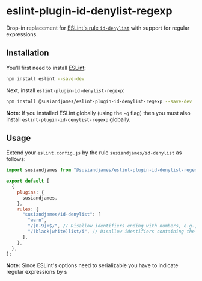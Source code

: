 # eslint-plugin-id-denylist-regexp

Drop-in replacement for [ESLint's rule `id-denylist`](https://eslint.org/docs/latest/rules/id-denylist) with support for regular expressions.

## Installation

You'll first need to install [ESLint](https://eslint.org/):

```sh
npm install eslint --save-dev
```

Next, install `eslint-plugin-id-denylist-regexp`:

```sh
npm install @susiandjames/eslint-plugin-id-denylist-regexp --save-dev
```

**Note:** If you installed ESLint globally (using the `-g` flag) then you must also install `eslint-plugin-id-denylist-regexp` globally.

## Usage

Extend your `eslint.config.js` by the rule `susiandjames/id-denylist` as follows:

```js
import susiandjames from "@susiandjames/eslint-plugin-id-denylist-regexp";

export default [
  {
    plugins: {
      susiandjames,
    },
    rules: {
      "susiandjames/id-denylist": [
        "warn",
        "/[0-9]+$/", // Disallow identifiers ending with numbers, e.g., `tmp0`
        "/(black|white)list/i", // Disallow identifiers containing the words "blacklist" and "whitelist" independent of their case sensitivity 
      ],
    },
  },
];
```

**Note:** Since ESLint's options need to serializable you have to indicate regular expressions by s  
